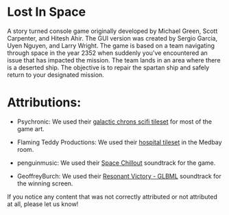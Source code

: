 
# Lost In Space

A story turned console game originally developed by Michael Green, 
Scott Carpenter, and Hitesh Ahir. The GUI version was created by Sergio Garcia,
Uyen Nguyen, and Larry Wright. The game is based on a team navigating 
through space in the year 2352 when suddenly you've encountered an issue that
has impacted the mission. The team lands in an area where there is a deserted 
ship. The objective is to repair the spartan ship and safely return to your 
designated mission. 


# Attributions:

- Psychronic: We used their [galactic chrons scifi tileset](https://psychronic.itch.io/galacti-chrons-sci-fi-warehouse-tileset) for most of the game art.

- Flaming Teddy Productions: We used their [hospital tileset](https://www.deviantart.com/hydrasis/art/Hospital-part-1-452991936) in the Medbay room.

- penguinmusic: We used their [Space Chillout](https://pixabay.com/users/penguinmusic-24940186/) soundtrack for the game.

- GeoffreyBurch: We used their [Resonant Victory - GLBML](https://pixabay.com/users/geoffreyburch-5739114/) soundtrack for the winning screen.

If you notice any content that was not correctly attributed or not attributed at all, please let us know!
